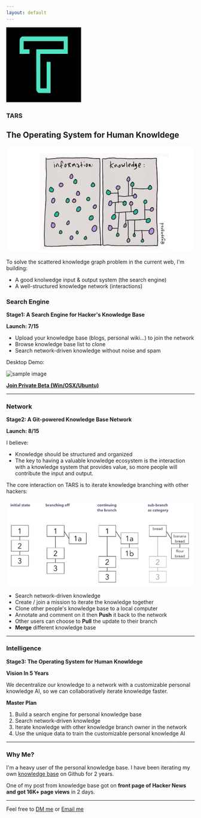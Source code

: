 ```yaml
---
layout: default
---
```


<img src="images/icon.png" alt="sample image" width="200" height="200">


### TARS

## The Operating System for Human Knowldege

<img src="images/infovknowledge.png" alt="sample image">

To solve the scattered knowledge graph problem in the current web, I'm building:

- A good knolwedge input & output system (the search engine)
- A well-structured knowledge network (interactions)

### Search Engine

**Stage1: A Search Engine for Hacker's Knowledge Base**

**Launch: 7/15**


- Upload your knowledge base (blogs, personal wiki...) to join the network
- Browse knowledge base list to clone
- Search network-driven knowledge without noise and spam


Desktop Demo:


<img src="images/search.gif" alt="sample image" width="600" height="350">

**[Join Private Beta (Win/OSX/Ubuntu)](http://app.tarsmachine.com/)**


---

### Network

**Stage2: A Git-powered Knowledge Base Network**

**Launch: 8/15**


I believe:

- Knowledge should be structured and organized
- The key to having a valuable knowledge ecosystem is the interaction with a knowledge system that provides value, so more people will contribute the input and output.

The core interaction on TARS is to iterate knowledge branching with other hackers:

<img src="images/folgezettel.png" alt="sample image">

- Search network-driven knowledge
- Create / join a mission to iterate the knowledge together
- Clone other people's knowledge base to a local computer
- Annotate and comment on it then **Push** it back to the network
- Other users can choose to **Pull** the update to their branch
- **Merge** different knowledge base


---

### Intelligence

**Stage3: The Operating System for Human Knowldege**

**Vision In 5 Years**

We decentralize our knowledge to a network with a customizable personal knowledge AI, so we can collaboratively iterate knowledge faster.

**Master Plan**

1. Build a search engine for personal knowledge base
2. Search network-driven knowledge
3. Iterate knowledge with other knowledge branch owner in the network
3. Use the unique data to train the customizable personal knowledge AI

---

### Why Me?

I'm a heavy user of the personal knowledge base. I have been iterating my own [knowledge base](https://github.com/allenleein/knowledge-base) on Github for 2 years.

One of my post from knowledge base got on **front page of Hacker News and got 16K+ page views** in 2 days.

---

Feel free to [DM me](https://twitter.com/allenleein) or [Email me](mailto:allenleein@gmail.com)












